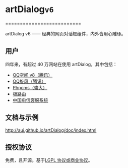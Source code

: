 #	artDialog``v6``
==========================

artDialog v6 —— 经典的网页对话框组件，内外皆用心雕琢。

##	用户

四年来，有超过 40 万网站在使用 artDialog，其中包括：

*	[QQ空间 v8（腾讯）](http://qzone.qq.com)
*	[QQ旋风（腾讯）](http://xf.qq.com)
*	[Phpcms（盛大）](http://www.phpcms.cn)
*	[极路由](http://www.hiwifi.com)
*	[中国电信客服系统](http://www.189.cn)

##	文档与示例

<http://aui.github.io/artDialog/doc/index.html>

##	授权协议

免费，且开源。基于[LGPL 协议或商业协议](./LICENSE.md)。